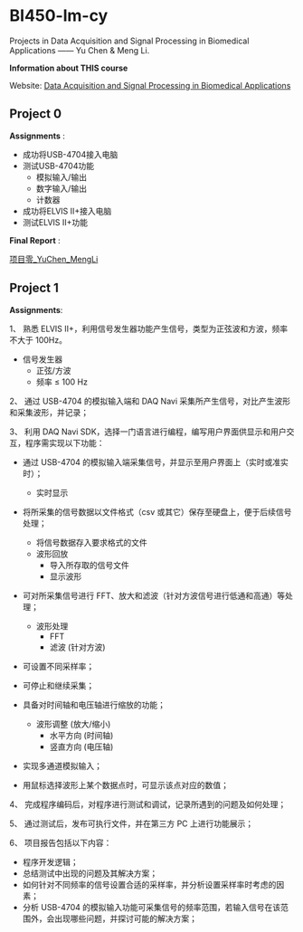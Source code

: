 # BI450-lm-cy
Projects in Data Acquisition and Signal Processing in Biomedical Applications —— Yu Chen &amp; Meng Li.


**Information about THIS course**

Website: [Data Acquisition and Signal Processing in Biomedical Applications](https://sjtucourse.github.io/BI450/)

## Project 0
**Assignments** :

* 成功将USB-4704接入电脑
* 测试USB-4704功能
  * 模拟输入/输出
  * 数字输入/输出
  * 计数器
* 成功将ELVIS II+接入电脑
* 测试ELVIS II+功能

**Final Report** : 

[项目零_YuChen_MengLi](https://github.com/SelinaLi11/BI450-lm-cy/blob/master/%E9%A1%B9%E7%9B%AE%E9%9B%B6_YuChen_MengLi.pdf)


## Project 1
**Assignments**:

1、 熟悉 ELVIS II+，利用信号发生器功能产生信号，类型为正弦波和方波，频率不大于 100Hz。

  * 信号发生器
    * 正弦/方波
    * 频率 ≤ 100 Hz

2、 通过 USB-4704 的模拟输入端和 DAQ Navi 采集所产生信号，对比产生波形和采集波形，并记录；

3、 利用 DAQ Navi SDK，选择一门语言进行编程，编写用户界面供显示和用户交互，程序需实现以下功能：

* 通过 USB-4704 的模拟输入端采集信号，并显示至用户界面上（实时或准实时）；
  * 实时显示

* 将所采集的信号数据以文件格式（csv 或其它）保存至硬盘上，便于后续信号处理；
  * 将信号数据存入要求格式的文件
  * 波形回放
    * 导入所存取的信号文件
    * 显示波形
* 可对所采集信号进行 FFT、放大和滤波（针对方波信号进行低通和高通）等处理；
  * 波形处理
    * FFT
    * 滤波 (针对方波)
* 可设置不同采样率；
* 可停止和继续采集；
* 具备对时间轴和电压轴进行缩放的功能；
  * 波形调整 (放大/缩小)
    * 水平方向 (时间轴)
    * 竖直方向 (电压轴)
* 实现多通道模拟输入；
* 用鼠标选择波形上某个数据点时，可显示该点对应的数值；

4、 完成程序编码后，对程序进行测试和调试，记录所遇到的问题及如何处理；

5、 通过测试后，发布可执行文件，并在第三方 PC 上进行功能展示；

6、 项目报告包括以下内容：

* 程序开发逻辑；
* 总结测试中出现的问题及其解决方案；
* 如何针对不同频率的信号设置合适的采样率，并分析设置采样率时考虑的因素；
* 分析 USB-4704 的模拟输入功能可采集信号的频率范围，若输入信号在该范围外，会出现哪些问题，并探讨可能的解决方案；

